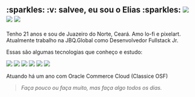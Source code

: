 <h2 display="inline">
  :sparkles: :v: salvee, eu sou o Elias :sparkles: 
  <span>
    <a href="https://linkedin.com/in/elias-inacio0"><img src="https://img.icons8.com/color/26/000000/linkedin.png"/></a>
    <a href="https://codepen.io/eliasinacio"><img src="https://img.icons8.com/ios-filled/26/FFFFFF/codepen.png"/></a>
    <a href="https://twitter.com/_oeliasdev"><img src="https://img.icons8.com/color/26/000000/twitter-squared.png"/></a>
  </span>
</h2>

<p>
  Tenho 21 anos e sou de Juazeiro do Norte, Ceará. Amo lo-fi e pixelart. <br>
  Atualmente trabalho na JBQ.Global como Desenvolvedor Fullstack Jr. 
</p>

<p>
  Essas são algumas tecnologias que conheço e estudo:
</p>

<div>
  <img src="https://img.icons8.com/color/36/000000/javascript.png"/>
  <img src="https://img.icons8.com/color/36/000000/typescript.png"/>
  <img src="https://img.icons8.com/officel/36/000000/react.png"/>
  <img src="https://img.icons8.com/nolan/36/react-native.png"/>
  <img src="https://img.icons8.com/emoji/36/000000/nail-polish-.png"/>
  <img src="https://img.icons8.com/color/36/000000/sass.png"/>
</div>

<p> Atuando há um ano com Oracle Commerce Cloud (Classice OSF) </p>

<!-- <div>
  <img src="https://github-readme-stats.vercel.app/api?username=eliasinacio&count_private=true&show_icons=true&theme=tokyonight" alt="Elias github status" width="430"/>
  &nbsp; &nbsp;
  <img src="https://github-readme-stats.vercel.app/api/top-langs/?username=eliasinacio&layout=compact&theme=tokyonight" alt="Elias Top Languages" width="360"/>
</div> -->

<blockquote> <em> Faça pouco ou faça muito, mas faça algo todos os dias. </em> </blockquote>

